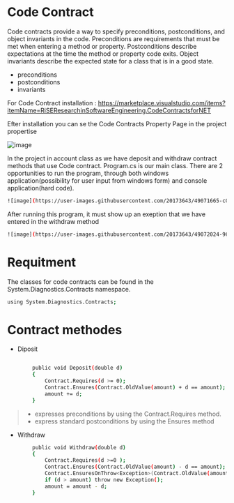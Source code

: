 # Code Contract

Code contracts provide a way to specify preconditions, postconditions, and object invariants in the code. Preconditions are requirements that must be met when entering a method or property. Postconditions describe expectations at the time the method or property code exits. Object invariants describe the expected state for a class that is in a good state.

- preconditions
- postconditions
- invariants

For Code Contract installation : https://marketplace.visualstudio.com/items?itemName=RiSEResearchinSoftwareEngineering.CodeContractsforNET

Efter installation you can se the Code Contracts Property Page in the project propertise 


![image](https://user-images.githubusercontent.com/20173643/49053309-f08c3b80-f1ef-11e8-8fba-bd99b681e39f.png)

In the project in account class as we have deposit and withdraw contract methods that use Code contract. Program.cs is our main class. There are 2 opportunities to run the program, through both windows application(possibility for user input from windows form) and console application(hard code).
```sh
![image](https://user-images.githubusercontent.com/20173643/49071665-c017c200-f22e-11e8-9827-de853d1bdb76.png)
```
After running this program, it must show up an exeption that we have entered in the withdraw method

```sh
![image](https://user-images.githubusercontent.com/20173643/49072024-96ab6600-f22f-11e8-98a2-d58c119b438c.png)
```
# Requitment 

The classes for code contracts can be found in the System.Diagnostics.Contracts namespace.

```sh
using System.Diagnostics.Contracts;
```

# Contract methodes

- Diposit
```sh

        public void Deposit(double d)
        {
            Contract.Requires(d >= 0);
            Contract.Ensures(Contract.OldValue(amount) + d == amount);
            amount += d;
        }
```
   > - expresses preconditions by using the Contract.Requires method.
   > - express standard postconditions by using the Ensures method


- Withdraw
```sh
        public void Withdraw(double d)
        {
            Contract.Requires(d >=0 );
            Contract.Ensures(Contract.OldValue(amount) - d == amount);
            Contract.EnsuresOnThrow<Exception>(Contract.OldValue(amount) == amount);
            if (d > amount) throw new Exception();
            amount = amount - d;
        }
```
